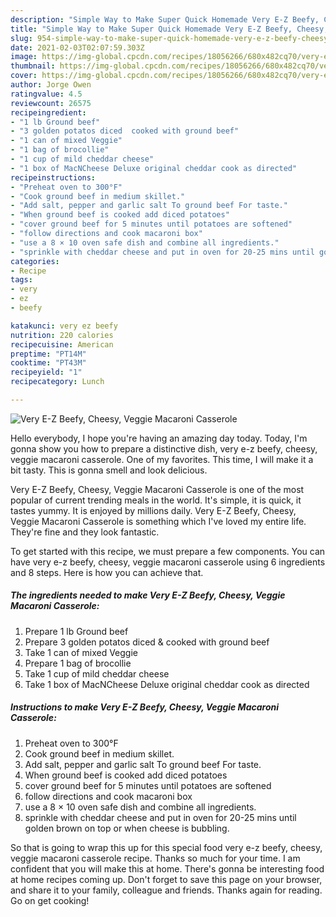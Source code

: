 ```yaml
---
description: "Simple Way to Make Super Quick Homemade Very E-Z Beefy, Cheesy, Veggie Macaroni  Casserole"
title: "Simple Way to Make Super Quick Homemade Very E-Z Beefy, Cheesy, Veggie Macaroni  Casserole"
slug: 954-simple-way-to-make-super-quick-homemade-very-e-z-beefy-cheesy-veggie-macaroni-casserole
date: 2021-02-03T02:07:59.303Z
image: https://img-global.cpcdn.com/recipes/18056266/680x482cq70/very-e-z-beefy-cheesy-veggie-macaroni-casserole-recipe-main-photo.jpg
thumbnail: https://img-global.cpcdn.com/recipes/18056266/680x482cq70/very-e-z-beefy-cheesy-veggie-macaroni-casserole-recipe-main-photo.jpg
cover: https://img-global.cpcdn.com/recipes/18056266/680x482cq70/very-e-z-beefy-cheesy-veggie-macaroni-casserole-recipe-main-photo.jpg
author: Jorge Owen
ratingvalue: 4.5
reviewcount: 26575
recipeingredient:
- "1 lb Ground beef"
- "3 golden potatos diced  cooked with ground beef"
- "1 can of mixed Veggie"
- "1 bag of brocollie"
- "1 cup of mild cheddar cheese"
- "1 box of MacNCheese Deluxe original cheddar cook as directed"
recipeinstructions:
- "Preheat oven to 300°F"
- "Cook ground beef in medium skillet."
- "Add salt, pepper and garlic salt To ground beef For taste."
- "When ground beef is cooked add diced potatoes"
- "cover ground beef for 5 minutes until potatoes are softened"
- "follow directions and cook macaroni box"
- "use a 8 × 10 oven safe dish and combine all ingredients."
- "sprinkle with cheddar cheese and put in oven for 20-25 mins until golden brown on top or when cheese is bubbling."
categories:
- Recipe
tags:
- very
- ez
- beefy

katakunci: very ez beefy 
nutrition: 220 calories
recipecuisine: American
preptime: "PT14M"
cooktime: "PT43M"
recipeyield: "1"
recipecategory: Lunch

---
```



![Very E-Z Beefy, Cheesy, Veggie Macaroni  Casserole](https://img-global.cpcdn.com/recipes/18056266/680x482cq70/very-e-z-beefy-cheesy-veggie-macaroni-casserole-recipe-main-photo.jpg)

Hello everybody, I hope you're having an amazing day today. Today, I'm gonna show you how to prepare a distinctive dish, very e-z beefy, cheesy, veggie macaroni  casserole. One of my favorites. This time, I will make it a bit tasty. This is gonna smell and look delicious.

Very E-Z Beefy, Cheesy, Veggie Macaroni  Casserole is one of the most popular of current trending meals in the world. It's simple, it is quick, it tastes yummy. It is enjoyed by millions daily. Very E-Z Beefy, Cheesy, Veggie Macaroni  Casserole is something which I've loved my entire life. They're fine and they look fantastic.




To get started with this recipe, we must prepare a few components. You can have very e-z beefy, cheesy, veggie macaroni  casserole using 6 ingredients and 8 steps. Here is how you can achieve that.

<!--inarticleads1-->

##### The ingredients needed to make Very E-Z Beefy, Cheesy, Veggie Macaroni  Casserole:

1. Prepare 1 lb Ground beef
1. Prepare 3 golden potatos diced &amp; cooked with ground beef
1. Take 1 can of mixed Veggie
1. Prepare 1 bag of brocollie
1. Take 1 cup of mild cheddar cheese
1. Take 1 box of MacNCheese Deluxe original cheddar cook as directed




<!--inarticleads2-->

##### Instructions to make Very E-Z Beefy, Cheesy, Veggie Macaroni  Casserole:

1. Preheat oven to 300°F
1. Cook ground beef in medium skillet.
1. Add salt, pepper and garlic salt To ground beef For taste.
1. When ground beef is cooked add diced potatoes
1. cover ground beef for 5 minutes until potatoes are softened
1. follow directions and cook macaroni box
1. use a 8 × 10 oven safe dish and combine all ingredients.
1. sprinkle with cheddar cheese and put in oven for 20-25 mins until golden brown on top or when cheese is bubbling.




So that is going to wrap this up for this special food very e-z beefy, cheesy, veggie macaroni  casserole recipe. Thanks so much for your time. I am confident that you will make this at home. There's gonna be interesting food at home recipes coming up. Don't forget to save this page on your browser, and share it to your family, colleague and friends. Thanks again for reading. Go on get cooking!
